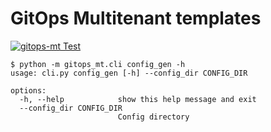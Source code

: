 # GitOps Multitenant templates

[![gitops-mt Test](https://github.com/pprzetacznik/gitops-multitenant-templates/actions/workflows/test.yml/badge.svg)](https://github.com/pprzetacznik/gitops-multitenant-templates/actions/workflows/test.yml)

```
$ python -m gitops_mt.cli config_gen -h
usage: cli.py config_gen [-h] --config_dir CONFIG_DIR

options:
  -h, --help            show this help message and exit
  --config_dir CONFIG_DIR
                        Config directory
```

